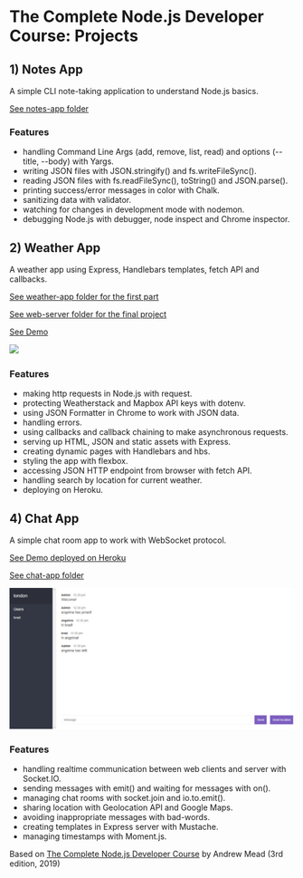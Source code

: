 # The Complete Node.js Developer Course: Projects

## 1) Notes App

A simple CLI note-taking application to understand Node.js basics.

[See notes-app folder](https://github.com/solygambas/node-complete-developer-course/tree/master/notes-app)

### Features
- handling Command Line Args (add, remove, list, read) and options (--title, --body) with Yargs.
- writing JSON files with JSON.stringify() and fs.writeFileSync().
- reading JSON files with fs.readFileSync(), toString() and JSON.parse().
- printing success/error messages in color with Chalk.
- sanitizing data with validator.
- watching for changes in development mode with nodemon.
- debugging Node.js with debugger, node inspect and Chrome inspector.

## 2) Weather App

A weather app using Express, Handlebars templates, fetch API and callbacks.

[See weather-app folder for the first part](https://github.com/solygambas/node-complete-developer-course/tree/master/weather-app)

[See web-server folder for the final project](https://github.com/solygambas/node-complete-developer-course/tree/master/web-server)

[See Demo](https://node-weather-fetch.herokuapp.com/)

![](screenshot.png)

### Features
- making http requests in Node.js with request.
- protecting Weatherstack and Mapbox API keys with dotenv.
- using JSON Formatter in Chrome to work with JSON data.
- handling errors.
- using callbacks and callback chaining to make asynchronous requests.
- serving up HTML, JSON and static assets with Express.
- creating dynamic pages with Handlebars and hbs.
- styling the app with flexbox.
- accessing JSON HTTP endpoint from browser with fetch API.
- handling search by location for current weather.
- deploying on Heroku.

## 4) Chat App

A simple chat room app to work with WebSocket protocol.

[See Demo deployed on Heroku](https://node-chat-rooms-app.herokuapp.com/)

[See chat-app folder](https://github.com/solygambas/node-complete-developer-course/tree/master/chat-app)

![](chat-app/screenshot.png)

### Features
- handling realtime communication between web clients and server with Socket.IO.
- sending messages with emit() and waiting for messages with on().
- managing chat rooms with socket.join and io.to.emit().
- sharing location with Geolocation API and Google Maps.
- avoiding inappropriate messages with bad-words.
- creating templates in Express server with Mustache.
- managing timestamps with Moment.js.

Based on [The Complete Node.js Developer Course](https://www.udemy.com/course/the-complete-nodejs-developer-course-2/) by Andrew Mead (3rd edition, 2019)
